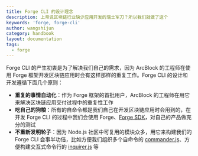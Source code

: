 ```yaml
---
title: Forge CLI 的设计理念
description: 上帝说区块链行业缺少应用开发的瑞士军刀？所以我们就做了这个
keywords: 'forge, forge-cli'
author: wangshijun
category: handbook
layout: documentation
tags:
  - forge
---
```


Forge CLI 的产生初衷是为了解决我们自己的需求，因为 ArcBlock 的工程师在使用 Forge 框架开发区块链应用时会有这样那样的重复工作。Forge CLI 的设计和开发遵循下面几个原则：

- **重复的事情自动化**：作为 Forge 框架的首批用户，ArcBlock 的工程师在用它来解决区块链应用交付过程中的重复性工作
- **吃自己的狗粮**：所有的自命令都是我们自己在开发区块链应用时会用到的，在开发 Forge CLI 的过程中我们会使用 Forge、[Forge SDK](https://www.npmjs.com/package/@arcblock/forge-sdk)，对自己的产品做充分的测试
- **不重新发明轮子**：因为 Node.js 社区中可复用的模块众多，用它来构建我们的 Forge CLI 会事半功倍，比如方便我们组织多个自命令的 [commander.js](https://www.npmjs.com/package/commander)、方便构建交互式命令行的 [inquirer.js](https://www.npmjs.com/package/inquirer) 等
